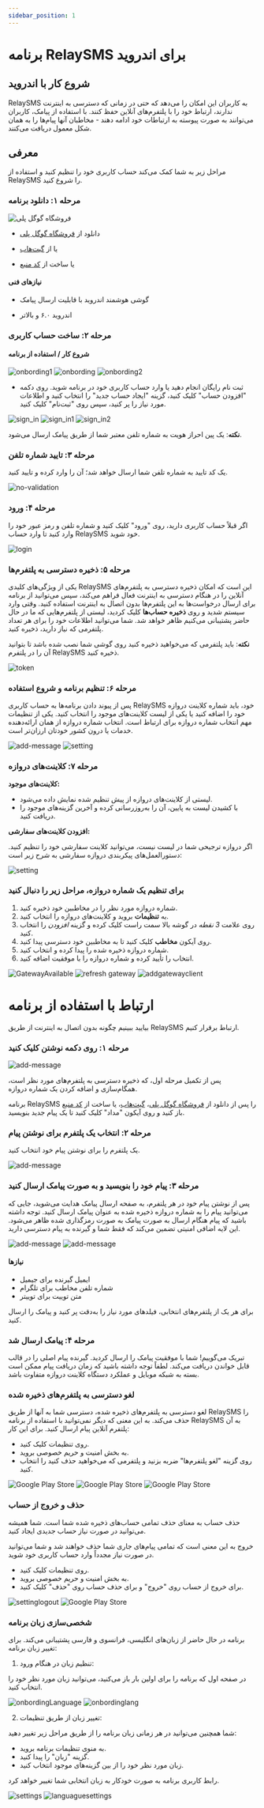 ```yaml
---
sidebar_position: 1
---
```


# برنامه RelaySMS برای اندروید

## شروع کار با اندروید

RelaySMS به کاربران این امکان را می‌دهد که حتی در زمانی که دسترسی به اینترنت ندارند، ارتباط خود را با پلتفرم‌های آنلاین حفظ کنند. با استفاده از پیامک، کاربران می‌توانند به صورت پیوسته به ارتباطات خود ادامه دهند - مخاطبان آنها پیام‌ها را به همان شکل معمول دریافت می‌کنند.

## معرفی​

مراحل زیر به شما کمک می‌کند حساب کاربری خود را تنظیم کنید و استفاده از RelaySMS را شروع کنید.

### مرحله ۱: دانلود برنامه​

![فروشگاه گوگل پلی](/Android/swob_on_playstore.png)

- دانلود از [فروشگاه گوگل پلی](https://play.google.com/store/apps/details?id=com.afkanerd.sw0b)

- یا از [گیت‌هاب](https://github.com/smswithoutborders/SMSwithoutBorders-Android/releases/tag/v1.0)

- یا ساخت از [کد منبع](https://github.com/smswithoutborders/SMSwithoutBorders-Android)

#### نیازهای فنی

- گوشی هوشمند اندروید با قابلیت ارسال پیامک

- اندروید ۶.۰ و بالاتر

### مرحله ۲: ساخت حساب کاربری

#### شروع کار / استفاده از برنامه

<img src="/Android/onbording1.png" alt="onbording1" class="resized-image"/>
<img src="/Android/onbording.png" alt="onbording" class="resized-image"/>
<img src="/Android/onbording2.png" alt="onbording2" class="resized-image"/>

- ثبت نام رایگان انجام دهید یا وارد حساب کاربری خود در برنامه شوید. روی دکمه "افزودن حساب" کلیک کنید، گزینه "ایجاد حساب جدید" را انتخاب کنید و اطلاعات مورد نیاز را پر کنید، سپس روی "ثبت‌نام" کلیک کنید.

<img src="/Android/sign_in.png" alt="sign_in" class="resized-image"/>
<img src="/Android/sign_in1.png" alt="sign_in1" class="resized-image"/>
<img src="/Android/sign_in2.png" alt="sign_in2" class="resized-image"/>

**نکته**: یک پین احراز هویت به شماره تلفن معتبر شما از طریق پیامک ارسال می‌شود.

### مرحله ۳: تایید شماره تلفن

یک کد تایید به شماره تلفن شما ارسال خواهد شد؛ آن را وارد کرده و تایید کنید.

<img src="/Android/no-validation.png" alt="no-validation" class="resized-image"/>

### مرحله ۴: ورود

اگر قبلاً حساب کاربری دارید، روی "ورود" کلیک کنید و شماره تلفن و رمز عبور خود را وارد کنید تا وارد حساب RelaySMS خود شوید.

<img src="/Android/login.png" alt="login" class="resized-image"/>

### مرحله ۵: ذخیره دسترسی به پلتفرم‌ها​

یکی از ویژگی‌های کلیدی RelaySMS این است که امکان ذخیره دسترسی به پلتفرم‌های آنلاین را در هنگام دسترسی به اینترنت فعال فراهم می‌کند، سپس می‌توانید از برنامه برای ارسال درخواست‌ها به این پلتفرم‌ها بدون اتصال به اینترنت استفاده کنید. وقتی وارد سیستم شدید و روی **ذخیره حساب‌ها** کلیک کردید، لیستی از پلتفرم‌هایی که ما در حال حاضر پشتیبانی می‌کنیم ظاهر خواهد شد. شما می‌توانید اطلاعات خود را برای هر تعداد پلتفرمی که نیاز دارید، ذخیره کنید.

**نکته**: باید پلتفرمی که می‌خواهید ذخیره کنید روی گوشی شما نصب شده باشد تا بتوانید آن را در پلتفرم RelaySMS ذخیره کنید.

<img src="/Android/token.png" alt="token" class="resized-image"/>

### مرحله ۶: تنظیم برنامه و شروع استفاده​

پس از پیوند دادن برنامه‌ها به حساب کاربری RelaySMS خود، باید شماره کلاینت دروازه خود را اضافه کنید یا یکی از لیست کلاینت‌های موجود را انتخاب کنید. یکی از تنظیمات مهم انتخاب شماره دروازه برای ارتباط است. انتخاب شماره دروازه از همان ارائه‌دهنده خدمات یا درون کشور خودتان ارزان‌تر است.

<img src="/Android/add-message.png" alt="add-message" class="resized-image"/>
<img src="/Android/setting.png" alt="setting" class="resized-image"/>

### مرحله ۷: کلاینت‌های دروازه

**کلاینت‌های موجود:**

- لیستی از کلاینت‌های دروازه از پیش تنظیم شده نمایش داده می‌شود.
- با کشیدن لیست به پایین، آن را به‌روزرسانی کرده و آخرین گزینه‌های موجود را دریافت کنید.

**افزودن کلاینت‌های سفارشی:**

اگر دروازه ترجیحی شما در لیست نیست، می‌توانید کلاینت سفارشی خود را تنظیم کنید. دستورالعمل‌های پیکربندی دروازه سفارشی به شرح زیر است:

<img src="/Android/setting.png" alt="setting" class="resized-image"/>

### برای تنظیم یک شماره دروازه، مراحل زیر را دنبال کنید

1. شماره دروازه مورد نظر را در مخاطبین خود ذخیره کنید.
2. به **تنظیمات** بروید و کلاینت‌های دروازه را انتخاب کنید.
3. روی علامت _3 نقطه_ در گوشه بالا سمت راست کلیک کرده و گزینه _افزودن_ را انتخاب کنید.
4. روی آیکون **مخاطب** کلیک کنید تا به مخاطبین خود دسترسی پیدا کنید.
5. شماره دروازه ذخیره شده را پیدا کرده و انتخاب کنید.
6. انتخاب را تأیید کرده و شماره دروازه را با موفقیت اضافه کنید.

<img src="/Android/GateWayAvailable.png" alt="GatewayAvailable" class="resized-image"/>
<img src="/Android/refresh-gateway.png" alt="refresh gateway" class="resized-image"/>
<img src="/Android/add-gateway-client.png" alt="addgatewayclient" class="resized-image"/>

# ارتباط با استفاده از برنامه

بیایید ببینیم چگونه بدون اتصال به اینترنت از طریق RelaySMS ارتباط برقرار کنیم.

### مرحله ۱: روی دکمه نوشتن کلیک کنید

<img src="/Android/add-message.png" alt="add-message" class="resized-image"/>

پس از تکمیل مرحله اول، که ذخیره دسترسی به پلتفرم‌های مورد نظر است، همگام‌سازی و اضافه کردن یک شماره دروازه.

برنامه RelaySMS را پس از دانلود از [فروشگاه گوگل پلی](https://play.google.com/store/apps/details?id=com.afkanerd.sw0b)، [گیت‌هاب](https://github.com/smswithoutborders/SMSwithoutBorders-Android/releases/tag/v1.0)، یا ساخت از [کد منبع](https://github.com/smswithoutborders/SMSwithoutBorders-Android) باز کنید و روی آیکون "مداد" کلیک کنید تا یک پیام جدید بنویسید.

### مرحله ۲: انتخاب یک پلتفرم برای نوشتن پیام

یک پلتفرم را برای نوشتن پیام خود انتخاب کنید.

<img src="/Android/savedplatform.png" alt="add-message" class="resized-image"/>

### مرحله ۳: پیام خود را بنویسید و به صورت پیامک ارسال کنید

پس از نوشتن پیام خود در هر پلتفرم، به صفحه ارسال پیامک هدایت می‌شوید، جایی که می‌توانید پیام را به شماره دروازه ذخیره شده به عنوان پیامک ارسال کنید. توجه داشته باشید که پیام هنگام ارسال به صورت پیامک به صورت رمزگذاری شده ظاهر می‌شود. این لایه اضافی امنیتی تضمین می‌کند که فقط شما و گیرنده به پیام دسترسی دارید.

<img src="/Android/ComposeEmail.png" alt="add-message" class="resized-image"/>
<img src="/Android/postTwitter.png" alt="add-message" class="resized-image"/>

#### نیازها

- ایمیل گیرنده برای جیمیل
- شماره تلفن مخاطب برای تلگرام
- متن توییت برای توییتر

برای هر یک از پلتفرم‌های انتخابی، فیلدهای مورد نیاز را به‌دقت پر کنید و پیامک را ارسال کنید.

### مرحله ۴: پیامک ارسال شد

تبریک می‌گوییم! شما با موفقیت پیامک را ارسال کردید. گیرنده پیام اصلی را در قالب قابل خواندن دریافت می‌کند. لطفاً توجه داشته باشید که زمان دریافت پیام ممکن است بسته به شبکه موبایل و عملکرد دستگاه کلاینت دروازه متفاوت باشد.

### لغو دسترسی به پلتفرم‌های ذخیره شده

لغو دسترسی به پلتفرم‌های ذخیره شده، دسترسی شما به آنها از طریق RelaySMS را حذف می‌کند. به این معنی که دیگر نمی‌توانید با استفاده از برنامه RelaySMS به آن پلتفرم آنلاین پیام ارسال کنید. برای این کار:

- روی تنظیمات کلیک کنید.
- به بخش امنیت و حریم خصوصی بروید.
- روی گزینه "لغو پلتفرم‌ها" ضربه بزنید و پلتفرمی که می‌خواهید حذف کنید را انتخاب کنید.

<img src="/Android/clicksetting.png" alt="Google Play Store" class="resized-image"/>
<img src="/Android/settingsecurity.png" alt="Google Play Store" class="resized-image"/>
<img src="/Android/revokeplatform.png" alt="Google Play Store" class="resized-image"/>

### حذف و خروج از حساب

حذف حساب به معنای حذف تمامی حساب‌های ذخیره شده شما است. شما همیشه می‌توانید در صورت نیاز حساب جدیدی ایجاد کنید.

خروج به این معنی است که تمامی پیام‌های جاری شما حذف خواهند شد و شما می‌توانید در صورت نیاز مجدداً وارد حساب کاربری خود شوید.

- روی تنظیمات کلیک کنید.
- به بخش امنیت و حریم خصوصی بروید.
- برای خروج از حساب روی "خروج" و برای حذف حساب روی "حذف" کلیک کنید.

<img src="/Android/settingLogout.png" alt="settinglogout" class="resized-image"/>
<img src="/Android/Delete.png" alt="Google Play Store" class="resized-image"/>

### شخصی‌سازی زبان برنامه

برنامه در حال حاضر از زبان‌های انگلیسی، فرانسوی و فارسی پشتیبانی می‌کند. برای تغییر زبان برنامه:

1. تنظیم زبان در هنگام ورود:

در صفحه اول که برنامه را برای اولین بار باز می‌کنید، می‌توانید زبان مورد نظر خود را انتخاب کنید.

<img src="/Android/languague.png" alt="onbordingLanguage" class="resized-image"/>
<img src="/Android/onbordinglanguague.png" alt="onbordinglang" class="resized-image"/>

2. تغییر زبان از طریق تنظیمات:

شما همچنین می‌توانید در هر زمانی زبان برنامه را از طریق مراحل زیر تغییر دهید:

- به منوی تنظیمات برنامه بروید.
- گزینه "زبان" را پیدا کنید.
- زبان مورد نظر خود را از بین گزینه‌های موجود انتخاب کنید.

رابط کاربری برنامه به صورت خودکار به زبان انتخابی شما تغییر خواهد کرد.

<img src="/Android/settingsmain.png" alt="settings" class="resized-image"/>
<img src="/Android/settingLanguage.png" alt="languaguesettings" class="resized-image"/>

